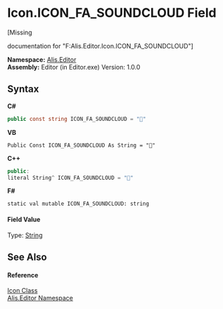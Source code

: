 # Icon.ICON_FA_SOUNDCLOUD Field
 

\[Missing <summary> documentation for "F:Alis.Editor.Icon.ICON_FA_SOUNDCLOUD"\]

**Namespace:**&nbsp;<a href="b150ade4-39de-a232-5f06-d3cdc1b2c538">Alis.Editor</a><br />**Assembly:**&nbsp;Editor (in Editor.exe) Version: 1.0.0

## Syntax

**C#**<br />
``` C#
public const string ICON_FA_SOUNDCLOUD = ""
```

**VB**<br />
``` VB
Public Const ICON_FA_SOUNDCLOUD As String = ""
```

**C++**<br />
``` C++
public:
literal String^ ICON_FA_SOUNDCLOUD = ""
```

**F#**<br />
``` F#
static val mutable ICON_FA_SOUNDCLOUD: string
```


#### Field Value
Type: <a href="https://docs.microsoft.com/dotnet/api/system.string" target="_blank">String</a>

## See Also


#### Reference
<a href="cc0f883c-67f8-f772-c6d7-a60b129f22a7">Icon Class</a><br /><a href="b150ade4-39de-a232-5f06-d3cdc1b2c538">Alis.Editor Namespace</a><br />